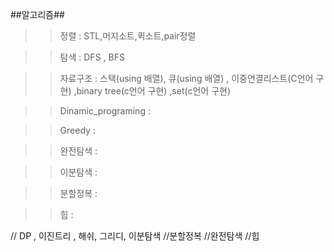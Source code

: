 ##알고리즘##

>>정렬 : STL,머지소트,퀵소트,pair정렬

>>탐색 : DFS , BFS

>>자료구조 : 스택(using 배열), 큐(using 배열)  , 이중연결리스트(C언어 구현) ,binary tree(c언어 구현) ,set(c언어 구현)

>>Dinamic_programing : 

>>Greedy : 

>>완전탐색 : 

>>이분탐색 : 

>>분할정복 : 

>>힙 :

// DP , 이진트리 , 해쉬, 그리디, 이분탐색 //분할정복 //완전탐색 
//힙 
